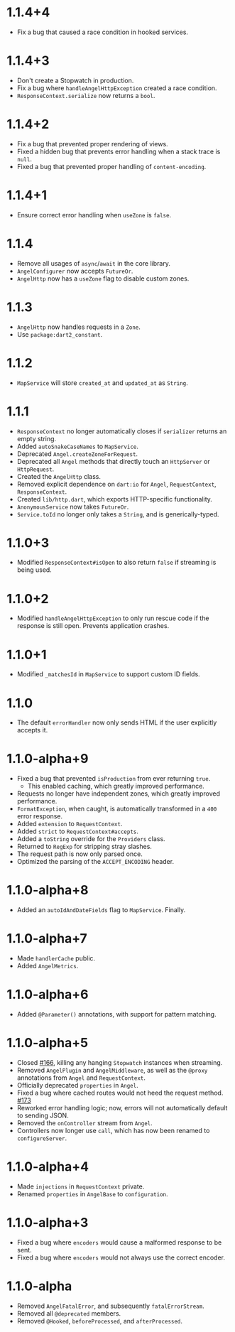 # 1.1.4+4
* Fix a bug that caused a race condition in hooked services.

# 1.1.4+3
* Don't create a Stopwatch in production.
* Fix a bug where `handleAngelHttpException` created a race condition.
* `ResponseContext.serialize` now returns a `bool`.

# 1.1.4+2
* Fix a bug that prevented proper rendering of views.
* Fixed a hidden bug that prevents error handling when a
stack trace is `null`.
* Fixed a bug that prevented proper handling of `content-encoding`.

# 1.1.4+1
* Ensure correct error handling when `useZone` is `false`.
 
# 1.1.4
* Remove all usages of `async`/`await` in the core library.
* `AngelConfigurer` now accepts `FutureOr`.
* `AngelHttp` now has a `useZone` flag to disable custom zones.

# 1.1.3
* `AngelHttp` now handles requests in a `Zone`.
* Use `package:dart2_constant`.

# 1.1.2
* `MapService` will store `created_at` and `updated_at` as `String`.

# 1.1.1
* `ResponseContext` no longer automatically closes if `serializer` returns an
empty string.
* Added `autoSnakeCaseNames` to `MapService`.
* Deprecated `Angel.createZoneForRequest`.
* Deprecated all `Angel` methods that directly touch an `HttpServer` or `HttpRequest`.
* Created the `AngelHttp` class.
* Removed explicit dependence on `dart:io` for `Angel`, `RequestContext`, `ResponseContext`.
* Created `lib/http.dart`, which exports HTTP-specific functionality.
* `AnonymousService` now takes `FutureOr`.
* `Service.toId` no longer only takes a `String`, and is generically-typed.

# 1.1.0+3
* Modified `ResponseContext#isOpen` to also return `false` if streaming is being used.

# 1.1.0+2
* Modified `handleAngelHttpException` to only run rescue code
if the response is still open. Prevents application crashes.

# 1.1.0+1
* Modified `_matchesId` in `MapService` to support custom ID fields.

# 1.1.0
* The default `errorHandler` now only sends HTML if the user explicitly accepts it.

# 1.1.0-alpha+9
* Fixed a bug that prevented `isProduction` from ever returning `true`.
    * This enabled caching, which greatly improved performance.
* Requests no longer have independent zones, which greatly improved performance.
* `FormatException`, when caught, is automatically transformed in a `400` error response.
* Added `extension` to `RequestContext`.
* Added `strict` to `RequestContext#accepts`.
* Added a `toString` override for the `Providers` class.
* Returned to `RegExp` for stripping stray slashes.
* The request path is now only parsed once.
* Optimized the parsing of the `ACCEPT_ENCODING` header.

# 1.1.0-alpha+8
* Added an `autoIdAndDateFields` flag to `MapService`. Finally.

# 1.1.0-alpha+7
* Made `handlerCache` public.
* Added `AngelMetrics`.

# 1.1.0-alpha+6
* Added `@Parameter()` annotations, with support for pattern matching.

# 1.1.0-alpha+5
* Closed [#166](https://github.com/angel-dart/framework/issues/166), killing any hanging `Stopwatch` instances when streaming.
* Removed `AngelPlugin` and `AngelMiddleware`, as well as the `@proxy` annotations from `Angel` and `RequestContext`.
* Officially deprecated `properties` in `Angel`.
* Fixed a bug where cached routes would not heed the request method. [#173](https://github.com/angel-dart/framework/issues/173)
* Reworked error handling logic; now, errors will not automatically default to sending JSON.
* Removed the `onController` stream from `Angel`.
* Controllers now longer use `call`, which has now been renamed to `configureServer`.

# 1.1.0-alpha+4
* Made `injections` in `RequestContext` private.
* Renamed `properties` in `AngelBase` to `configuration`.

# 1.1.0-alpha+3
* Fixed a bug where `encoders` would cause a malformed response to be sent.
* Fixed a bug where `encoders` would not always use the correct encoder.

# 1.1.0-alpha
* Removed `AngelFatalError`, and subsequently `fatalErrorStream`.
* Removed all `@deprecated` members.
* Removed `@Hooked`, `beforeProcessed`, and `afterProcessed`.